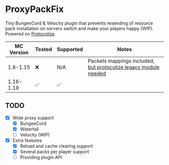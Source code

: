 # ProxyPackFix
Tiny BungeeCord &amp; Velocity plugin that prevents resending of resource pack installation on servers switch and make your players happy (WIP). Powered on [Protocolize](https://github.com/Exceptionflug/protocolize).

| MC Version | Tested | Supported | Notes                                                           |
| ---------- | ------ | --------- | --------------------------------------------------------------- |
| 1.8-1.15   | ❌    | N/A       | Packets mappings included, [but protocolize legacy module needed](https://github.com/Exceptionflug/protocolize#compatibility) |
| 1.16-1.19  | ✅    | ✅       |  |

## TODO
- [x] Wide proxy support
  - [x] BungeeCord
  - [x] Waterfall
  - [ ] Velocity (WIP)

- [x] Extra features  
  - [x] Reload and cache clearing support
  - [x] Several packs per player support
  - [ ] Providing plugin API
